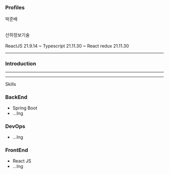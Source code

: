 ### Profiles 

박준배  

<br>
산하정보기술
<br><br>
ReactJS 21.9.14 ~
Typescript 21.11.30 ~
React redux 21.11.30
 


***

### Introduction





***


***
Skills

### BackEnd 

- Spring Boot
- ...Ing

### DevOps

- ...Ing

### FrontEnd

- React JS
- ...Ing


<br>
